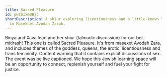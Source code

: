 ```yaml
---
title: Sacred Pleasure
id: pwzbIxmBBjc
shortDescription: A shiur exploring licentiousness and a little-known trancestor
  in Masekhet Avodah Zarah.
---
```

<!--StartFragment-->

Binya and Xava lead another shiur (talmudic discussion) for our beit midrash! This one is called Sacred Pleasure. It's from masexet Avodah Zara, and includes themes of the goddess, queens, the erotic, licentiousness and trans femininity. Content warning that it contains explicit discussions of sex. The event was be live captioned. We hope this Jewish learning space will be an opportunity to connect, replenish yourself and fuel your fight for justice.

<!--EndFragment-->